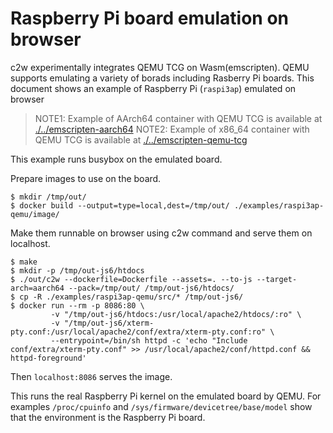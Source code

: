 # Raspberry Pi board emulation on browser

c2w experimentally integrates QEMU TCG on Wasm(emscripten).
QEMU supports emulating a variety of borads including Rasberry Pi boards.
This document shows an example of Raspberry Pi (`raspi3ap`) emulated on browser

> NOTE1: Example of AArch64 container with QEMU TCG is available at [./../emscripten-aarch64](./../emscripten-aarch64)
> NOTE2: Example of x86_64 container with QEMU TCG is available at [./../emscripten-qemu-tcg](./../emscripten-qemu-tcg)

This example runs busybox on the emulated board.

Prepare images to use on the board.

```
$ mkdir /tmp/out/
$ docker build --output=type=local,dest=/tmp/out/ ./examples/raspi3ap-qemu/image/
```

Make them runnable on browser using c2w command and serve them on localhost.

```
$ make
$ mkdir -p /tmp/out-js6/htdocs
$ ./out/c2w --dockerfile=Dockerfile --assets=. --to-js --target-arch=aarch64 --pack=/tmp/out/ /tmp/out-js6/htdocs/
$ cp -R ./examples/raspi3ap-qemu/src/* /tmp/out-js6/
$ docker run --rm -p 8086:80 \
         -v "/tmp/out-js6/htdocs:/usr/local/apache2/htdocs/:ro" \
         -v "/tmp/out-js6/xterm-pty.conf:/usr/local/apache2/conf/extra/xterm-pty.conf:ro" \
         --entrypoint=/bin/sh httpd -c 'echo "Include conf/extra/xterm-pty.conf" >> /usr/local/apache2/conf/httpd.conf && httpd-foreground'
```

Then `localhost:8086` serves the image.

This runs the real Raspberry Pi kernel on the emulated board by QEMU.
For examples `/proc/cpuinfo` and `/sys/firmware/devicetree/base/model` show that the environment is the Raspberry Pi board.
